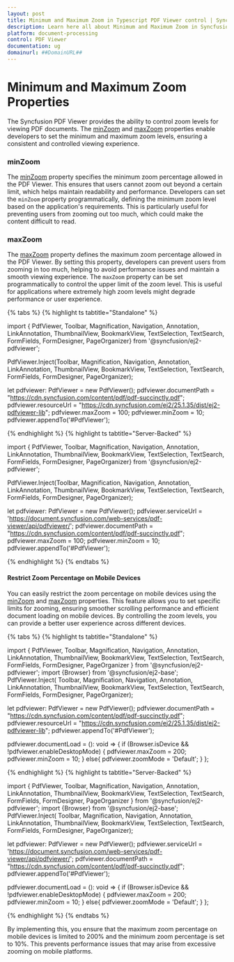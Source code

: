 ```yaml
---
layout: post
title: Minimum and Maximum Zoom in Typescript PDF Viewer control | Syncfusion
description: Learn here all about Minimum and Maximum Zoom in Syncfusion Typescript PDF Viewer control of Syncfusion Essential JS 2 and more.
platform: document-processing
control: PDF Viewer
documentation: ug
domainurl: ##DomainURL##
---
```


# Minimum and Maximum Zoom Properties

The Syncfusion PDF Viewer provides the ability to control zoom levels for viewing PDF documents. The [minZoom](https://ej2.syncfusion.com/documentation/api/pdfviewer/#minzoom) and [maxZoom](https://ej2.syncfusion.com/documentation/api/pdfviewer/#maxzoom) properties enable developers to set the minimum and maximum zoom levels, ensuring a consistent and controlled viewing experience.

### minZoom

The [minZoom](https://ej2.syncfusion.com/documentation/api/pdfviewer/#minzoom) property specifies the minimum zoom percentage allowed in the PDF Viewer. This ensures that users cannot zoom out beyond a certain limit, which helps maintain readability and performance. Developers can set the `minZoom` property programmatically, defining the minimum zoom level based on the application's requirements. This is particularly useful for preventing users from zooming out too much, which could make the content difficult to read.

### maxZoom

The [maxZoom](https://ej2.syncfusion.com/documentation/api/pdfviewer/#maxzoom) property defines the maximum zoom percentage allowed in the PDF Viewer. By setting this property, developers can prevent users from zooming in too much, helping to avoid performance issues and maintain a smooth viewing experience. The `maxZoom` property can be set programmatically to control the upper limit of the zoom level. This is useful for applications where extremely high zoom levels might degrade performance or user experience.

{% tabs %}
{% highlight ts tabtitle="Standalone" %}

import { PdfViewer, Toolbar, Magnification, Navigation, Annotation, LinkAnnotation, ThumbnailView, BookmarkView, TextSelection, TextSearch, FormFields, FormDesigner, PageOrganizer} from '@syncfusion/ej2-pdfviewer';

PdfViewer.Inject(Toolbar, Magnification, Navigation, Annotation, LinkAnnotation, ThumbnailView, BookmarkView, TextSelection, TextSearch, FormFields, FormDesigner, PageOrganizer);

let pdfviewer: PdfViewer = new PdfViewer();
pdfviewer.documentPath = "https://cdn.syncfusion.com/content/pdf/pdf-succinctly.pdf";
pdfviewer.resourceUrl = "https://cdn.syncfusion.com/ej2/25.1.35/dist/ej2-pdfviewer-lib";
pdfviewer.maxZoom = 100;
pdfviewer.minZoom = 10;
pdfviewer.appendTo('#PdfViewer');

{% endhighlight %}
{% highlight ts tabtitle="Server-Backed" %}

import { PdfViewer, Toolbar, Magnification, Navigation, Annotation, LinkAnnotation, ThumbnailView, BookmarkView, TextSelection, TextSearch, FormFields, FormDesigner, PageOrganizer} from '@syncfusion/ej2-pdfviewer';

PdfViewer.Inject(Toolbar, Magnification, Navigation, Annotation, LinkAnnotation, ThumbnailView, BookmarkView, TextSelection, TextSearch, FormFields, FormDesigner, PageOrganizer);

let pdfviewer: PdfViewer = new PdfViewer();
pdfviewer.serviceUrl = 'https://document.syncfusion.com/web-services/pdf-viewer/api/pdfviewer/';
pdfviewer.documentPath = "https://cdn.syncfusion.com/content/pdf/pdf-succinctly.pdf";
pdfviewer.maxZoom = 100;
pdfviewer.minZoom = 10;
pdfviewer.appendTo('#PdfViewer');

{% endhighlight %}
{% endtabs %}

#### Restrict Zoom Percentage on Mobile Devices

You can easily restrict the zoom percentage on mobile devices using the [minZoom](https://ej2.syncfusion.com/documentation/api/pdfviewer/#minzoom) and [maxZoom](https://ej2.syncfusion.com/documentation/api/pdfviewer/#maxzoom) properties. This feature allows you to set specific limits for zooming, ensuring smoother scrolling performance and efficient document loading on mobile devices. By controlling the zoom levels, you can provide a better user experience across different devices.

{% tabs %}
{% highlight ts tabtitle="Standalone" %}

import { PdfViewer, Toolbar, Magnification, Navigation, Annotation,
         LinkAnnotation, ThumbnailView, BookmarkView, TextSelection,
         TextSearch, FormFields, FormDesigner, PageOrganizer } from '@syncfusion/ej2-pdfviewer';
import  {Browser} from '@syncfusion/ej2-base';
PdfViewer.Inject( Toolbar, Magnification, Navigation, Annotation, LinkAnnotation, ThumbnailView,
                  BookmarkView, TextSelection, TextSearch, FormFields, FormDesigner, PageOrganizer);

let pdfviewer: PdfViewer = new PdfViewer();
pdfviewer.documentPath = "https://cdn.syncfusion.com/content/pdf/pdf-succinctly.pdf";
pdfviewer.resourceUrl = "https://cdn.syncfusion.com/ej2/25.1.35/dist/ej2-pdfviewer-lib";
pdfviewer.appendTo('#PdfViewer');

pdfviewer.documentLoad = (): void => {
    if (Browser.isDevice && !pdfviewer.enableDesktopMode) {
        pdfviewer.maxZoom = 200;
        pdfviewer.minZoom = 10;
    }
    else{
        pdfviewer.zoomMode = 'Default';
    }
};

{% endhighlight %}
{% highlight ts tabtitle="Server-Backed" %}

import { PdfViewer, Toolbar, Magnification, Navigation, Annotation,
         LinkAnnotation, ThumbnailView, BookmarkView, TextSelection,
         TextSearch, FormFields, FormDesigner, PageOrganizer } from '@syncfusion/ej2-pdfviewer';
import  {Browser} from '@syncfusion/ej2-base';
PdfViewer.Inject( Toolbar, Magnification, Navigation, Annotation, LinkAnnotation, ThumbnailView,
                  BookmarkView, TextSelection, TextSearch, FormFields, FormDesigner, PageOrganizer);

let pdfviewer: PdfViewer = new PdfViewer();
pdfviewer.serviceUrl = 'https://document.syncfusion.com/web-services/pdf-viewer/api/pdfviewer/';
pdfviewer.documentPath = "https://cdn.syncfusion.com/content/pdf/pdf-succinctly.pdf";
pdfviewer.appendTo('#PdfViewer');

pdfviewer.documentLoad = (): void => {
    if (Browser.isDevice && !pdfviewer.enableDesktopMode) {
        pdfviewer.maxZoom = 200;
        pdfviewer.minZoom = 10;
    }
    else{
        pdfviewer.zoomMode = 'Default';
    }
};

{% endhighlight %}
{% endtabs %}

By implementing this, you ensure that the maximum zoom percentage on mobile devices is limited to 200% and the minimum zoom percentage is set to 10%. This prevents performance issues that may arise from excessive zooming on mobile platforms.